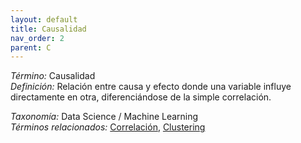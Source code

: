 ```yaml
---
layout: default
title: Causalidad
nav_order: 2
parent: C
---
```


*Término:* Causalidad  
*Definición:* Relación entre causa y efecto donde una variable influye directamente en otra, diferenciándose de la simple correlación.

*Taxonomía:* Data Science / Machine Learning  
*Términos relacionados:* [Correlación](https://maleniski.github.io/diccionario-angl-tec-mx/docs/alfabeticamente/C/correlacin/), [Clustering](https://maleniski.github.io/diccionario-angl-tec-mx/docs/alfabeticamente/C/clustering/)
